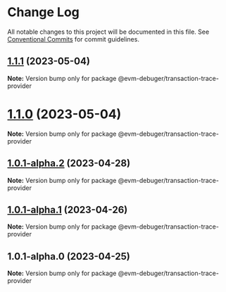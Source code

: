 # Change Log

All notable changes to this project will be documented in this file.
See [Conventional Commits](https://conventionalcommits.org) for commit guidelines.

## [1.1.1](https://github.com/awslabs/aws-sam-cli/compare/@evm-debuger/transaction-trace-provider@1.1.0...@evm-debuger/transaction-trace-provider@1.1.1) (2023-05-04)

**Note:** Version bump only for package @evm-debuger/transaction-trace-provider

# [1.1.0](https://github.com/awslabs/aws-sam-cli/compare/@evm-debuger/transaction-trace-provider@1.0.1-alpha.2...@evm-debuger/transaction-trace-provider@1.1.0) (2023-05-04)

**Note:** Version bump only for package @evm-debuger/transaction-trace-provider

## [1.0.1-alpha.2](https://github.com/awslabs/aws-sam-cli/compare/@evm-debuger/transaction-trace-provider@1.0.1-alpha.1...@evm-debuger/transaction-trace-provider@1.0.1-alpha.2) (2023-04-28)

**Note:** Version bump only for package @evm-debuger/transaction-trace-provider

## [1.0.1-alpha.1](https://github.com/awslabs/aws-sam-cli/compare/@evm-debuger/transaction-trace-provider@1.0.1-alpha.0...@evm-debuger/transaction-trace-provider@1.0.1-alpha.1) (2023-04-26)

**Note:** Version bump only for package @evm-debuger/transaction-trace-provider

## 1.0.1-alpha.0 (2023-04-25)

**Note:** Version bump only for package @evm-debuger/transaction-trace-provider
